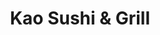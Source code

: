 ---
layout: place
title: "Kao Sushi & Grill"
permalink: /florida/coral-gables/kao-sushi-grill.html
stateAbbr: FL
stateName: Florida
cityName: Coral Gables
seo:
  name: "Kao Sushi & Grill"
  type: Restaurant
  links: http://www.kaosushigrill.com/
description: "Looking for sushi in Coral Gables, Florida? Check out Kao Sushi & Grill for a delightful Japanese dining experience. Enjoy a variety of sushi and other dishe..."
place_id: ChIJXb2T1Jm32YgRZjNIivNJGeI
photos:
  - name: >-
      places/ChIJXb2T1Jm32YgRZjNIivNJGeI/photos/AeeoHcK7yYwpeGFvJAtEjBEpl_Suy_mmHd8RoxY1fhB7aF03nl1KRJz3Kq-kQ-sreCpLTR5KfMaUU1X66wWMu0yT5jzXgwfjVAMaSCBgO5oxV8MLg5tL3oUojtJETP7nQSfeonc4ywskFEGFycSH5oECCylRVsRYHtvrBMkR711UtQ4MGvatkl_L88U6XIuyft982AsYWfngg2z0f7ftsqc048dAO3ykXnbqq5nA4BYB6jbjFJEE96SHOxP2bZw6-HdEu9PMrUaNULA4LD0Ag_5NX_CsTeh6SNNMAQyP65gXAXXfwg
    widthPx: 1024
    heightPx: 768
    authorAttributions:
      - displayName: Kao Sushi & Grill
        uri: https://maps.google.com/maps/contrib/101102550122046253830
        photoUri: >-
          https://lh3.googleusercontent.com/a-/ALV-UjUhZmw2nvA79hHyJRtaqeCsa8781yTF1wKYP1p4JzfnPDs1spo5=s100-p-k-no-mo
    flagContentUri: >-
      https://www.google.com/local/imagery/report/?cb_client=maps_api_places.places_api&image_key=!1e10!2sAF1QipN7VN3dwwPUYGKOymnN91leccqYS3p5FdUE7b6W&hl=en-US
    googleMapsUri: >-
      https://www.google.com/maps/place//data=!3m4!1e2!3m2!1sAF1QipN7VN3dwwPUYGKOymnN91leccqYS3p5FdUE7b6W!2e10!4m2!3m1!1s0x88d9b799d493bd5d:0xe21949f38a483366
  - name: >-
      places/ChIJXb2T1Jm32YgRZjNIivNJGeI/photos/AeeoHcKHYL5uRBPydmiM0sHNFIZbSqL4ruEAho5hSWj5ubYjheo2YqQ9YVStA27cL-575nueNzVHAeR_1I5yOotsegSwh9j2WOjWLKiOslysS9_idseQNMUCUMRbrvvGddkmhDuxFQyxUGedlgq6FbZ-cUtpULWRHjHOSpxZiRn1KMXNZKmc9BpMoLJeAPh5wAHzbTs4WND6sz6csd3DXUM3fbdkehZhTukjRn53k-rKIKAQj7BPlTGKjFevb1baNF-cYvx-xYU3XEV2pBwHcX1FEfx5yvzwGaH2m2RBpmR1xZcMVQ
    widthPx: 2048
    heightPx: 1365
    authorAttributions:
      - displayName: Kao Sushi & Grill
        uri: https://maps.google.com/maps/contrib/101102550122046253830
        photoUri: >-
          https://lh3.googleusercontent.com/a-/ALV-UjUhZmw2nvA79hHyJRtaqeCsa8781yTF1wKYP1p4JzfnPDs1spo5=s100-p-k-no-mo
    flagContentUri: >-
      https://www.google.com/local/imagery/report/?cb_client=maps_api_places.places_api&image_key=!1e10!2sAF1QipN-bSUM35sVC2UiycI1YvetVK-Vnkc23hL-qhgt&hl=en-US
    googleMapsUri: >-
      https://www.google.com/maps/place//data=!3m4!1e2!3m2!1sAF1QipN-bSUM35sVC2UiycI1YvetVK-Vnkc23hL-qhgt!2e10!4m2!3m1!1s0x88d9b799d493bd5d:0xe21949f38a483366
  - name: >-
      places/ChIJXb2T1Jm32YgRZjNIivNJGeI/photos/AeeoHcKuIfQD0d-OSilEoEO9JfC3kV-kmfSuBbVQZL5Z5P0ZQTe5CL6yQJ9erOZxtv8ERHZJTyiY1sraPeJBZlNOv_vmiXqPOf8VSN2yF4Or1SMqDO8gmcJvRaur2QmblRspNiApOO3svSe6nL-z96y47aYfvGe_G8pg2027isGH6BZXLDboyzQT1ntMRMxncRk1ugH-Iua1FDi-wovFaZBw_HMCa6dagIroIurDuplu1wcP3OEqexQqiRyupRF9u8qpqdxwrUN6OW8j-YtmCdwD-Zuhm0jPySd_uprmRu1tpMPj0C0UDljpv-amKe-K-Zwqnnt70FUO8EB15T92w31n-elJ8e-WgNKXkDe30DW1KuslVN-Ed1VscsA5S6G5k54RbyfRW17wy9NO4lyw2OUkRPGsaF-JsejLoJl0J7IWdkg
    widthPx: 1536
    heightPx: 2048
    authorAttributions:
      - displayName: Steffon
        uri: https://maps.google.com/maps/contrib/105270997447573214051
        photoUri: >-
          https://lh3.googleusercontent.com/a-/ALV-UjVNBcBRrJBZIeumDB7epAEYhGnaTzm80lvmVL7o1nxnchftp2yb9g=s100-p-k-no-mo
    flagContentUri: >-
      https://www.google.com/local/imagery/report/?cb_client=maps_api_places.places_api&image_key=!1e10!2sCIHM0ogKEICAgMDIl5CaOw&hl=en-US
    googleMapsUri: >-
      https://www.google.com/maps/place//data=!3m4!1e2!3m2!1sCIHM0ogKEICAgMDIl5CaOw!2e10!4m2!3m1!1s0x88d9b799d493bd5d:0xe21949f38a483366
  - name: >-
      places/ChIJXb2T1Jm32YgRZjNIivNJGeI/photos/AeeoHcIPONC75y3nilApxCF8976E1Gv-h9Nlvbb8jQiXqlg5LqQqs0BcwEhIxQHblj3ZZnwB2BTq6yyW26N7v-0wl3kmmdKMvj9TwATS_XVcjac-1Zi0J7N2fcJKBSuLVThPR1z_ZqkXl0q1YjNsh-Rv-qUM2secbImdQrbtoKsFbBmutlU4is8jdES8lTmsqNcwF8wWqLIG3_9rEGDsIcFeJgjEnVpTkMvlFiyUP7d_x2-dF23C1uKnX-BV4F3dsYr_xBTmN24zZXPnZZOcZtTmA6lsgjrDvtsUf-0v3mVGaW9rnw
    widthPx: 800
    heightPx: 800
    authorAttributions:
      - displayName: Kao Sushi & Grill
        uri: https://maps.google.com/maps/contrib/101102550122046253830
        photoUri: >-
          https://lh3.googleusercontent.com/a-/ALV-UjUhZmw2nvA79hHyJRtaqeCsa8781yTF1wKYP1p4JzfnPDs1spo5=s100-p-k-no-mo
    flagContentUri: >-
      https://www.google.com/local/imagery/report/?cb_client=maps_api_places.places_api&image_key=!1e10!2sAF1QipNTOt_XcZak4q63Ry5JtsS-WveBFsFKFf37oetO&hl=en-US
    googleMapsUri: >-
      https://www.google.com/maps/place//data=!3m4!1e2!3m2!1sAF1QipNTOt_XcZak4q63Ry5JtsS-WveBFsFKFf37oetO!2e10!4m2!3m1!1s0x88d9b799d493bd5d:0xe21949f38a483366
  - name: >-
      places/ChIJXb2T1Jm32YgRZjNIivNJGeI/photos/AeeoHcLRsiGsQX8Cpe9COxVpb6vAcvYO1RJd7MJP2xHyFym9t3VbloVBGhqZDDA0LC9Z0n3IjFZX4DJCd-nyi98f9tH7oQjYZYTroWqZHQuocBojZrq6z3gcWeD-7fzPDx7fOTwm3WuGIls4MTU4NmVylJFfVnGZl_qizNg8-9yOr1pP3HZIqYTakL8A9rpFalj9rQpgQJA8OKAmLjmrrDXhxmtvc0kVVYYsw7oVpctCdamfbJZvfCf-jCx2I8fWcQNj62X6VhKdhvi4BoH2QI2p3DdOphdV3zBtlJh7uBV29FC5XYzWW9USl8eFp2E-_9IOC2UEykd2GoRRr1P7PuIi2f_jZYHtpZ1NphEmTl_7M2zSlzCjr74GkxjLP6MPutmRBQeqdwQkj5RhRgFhWCuhonhP6Z_pYPl7aaI2EOYvxaPI1A
    widthPx: 4000
    heightPx: 3000
    authorAttributions:
      - displayName: Rene Perdigon (ClubMagicoMiami)
        uri: https://maps.google.com/maps/contrib/115347617943554147166
        photoUri: >-
          https://lh3.googleusercontent.com/a-/ALV-UjUqQi77C7svDSbEdFupu4_-WMWPYBlwq-AtymVyzvfbr0h3qFqH=s100-p-k-no-mo
    flagContentUri: >-
      https://www.google.com/local/imagery/report/?cb_client=maps_api_places.places_api&image_key=!1e10!2sCIHM0ogKEICAgMDwyOWqZA&hl=en-US
    googleMapsUri: >-
      https://www.google.com/maps/place//data=!3m4!1e2!3m2!1sCIHM0ogKEICAgMDwyOWqZA!2e10!4m2!3m1!1s0x88d9b799d493bd5d:0xe21949f38a483366
  - name: >-
      places/ChIJXb2T1Jm32YgRZjNIivNJGeI/photos/AeeoHcLMwTxWUILYj_oIFCy5TFtW1JtPSu-BayEXajKJ4VQPdYKK7Reb4ySWsCC2-757ewZPBUS83ZJaWsXcGwHNRAlyiu7BKdg-nZfdjcpUqfiep_7ilDa87YL1YH41I8pCrrplW_1MQQhc_OcCt6JqSfOaIHCbBZOMvNj6GGqikLQOLpE-QQuUa2gCaj0UVJ9MFruBmk9dUMSy49Po3vzTHBmSUIFV7ZxeZZ7RmnlESxFHzMmvkocsIuqeeWQemcoVTxZ5JUwEgPJhQtIpFCypBLaWvZMLW9divArs2n6dyBPESVQU6dt-9b9OXuU4cTSIbUqeSq0uGcsUyMpkcM3noZlSb7kEgED20tyXkaND2hZHCrFiUPpQI6anClOr9QUAB3AfFKf25_gBDMnJK3gNQJscY5bd4vZDUiUNJ3blc4dN2Hk
    widthPx: 4032
    heightPx: 3024
    authorAttributions:
      - displayName: Sierra Mist
        uri: https://maps.google.com/maps/contrib/101514724591515209917
        photoUri: >-
          https://lh3.googleusercontent.com/a-/ALV-UjWLuEKCYlkGNkOMymfFIAVcvpzyTDrkwETEPRRuJp1K3Xppp05Rag=s100-p-k-no-mo
    flagContentUri: >-
      https://www.google.com/local/imagery/report/?cb_client=maps_api_places.places_api&image_key=!1e10!2sCIHM0ogKEICAgIC7yL-BrwE&hl=en-US
    googleMapsUri: >-
      https://www.google.com/maps/place//data=!3m4!1e2!3m2!1sCIHM0ogKEICAgIC7yL-BrwE!2e10!4m2!3m1!1s0x88d9b799d493bd5d:0xe21949f38a483366
  - name: >-
      places/ChIJXb2T1Jm32YgRZjNIivNJGeI/photos/AeeoHcKX9dl28ToJxEtX3cD_HEiWlSMNQ4i8NqV0QhMlHc3LT_xrKOjdwl_ozlqu0EplXRzefrkVGVFbzsk1kGXl8oJOcfg2Asm59qK0YF_FM6cnBRk4sUl3ZJ6GCkibwRq3eTzkgJSkG-IQ1wzMg525qDqFQj1ABasFFMRQhWe8aUjV-0sr6XtvP--D0r4ndm2EMJiVTRTO9osGJDMBJh1BF_aH343POmz0pKZK4PPhuFtjpz2as_RofzFaPU_edVTfhR9WyjBtHJYs4S2YGwYp8v4-PVUOEH9pfkDmAWjj3dbXNQ
    widthPx: 451
    heightPx: 521
    authorAttributions:
      - displayName: Kao Sushi & Grill
        uri: https://maps.google.com/maps/contrib/101102550122046253830
        photoUri: >-
          https://lh3.googleusercontent.com/a-/ALV-UjUhZmw2nvA79hHyJRtaqeCsa8781yTF1wKYP1p4JzfnPDs1spo5=s100-p-k-no-mo
    flagContentUri: >-
      https://www.google.com/local/imagery/report/?cb_client=maps_api_places.places_api&image_key=!1e10!2sAF1QipNMz30DehOX5pQtQ9QKranibt7pmkw50MaaG04N&hl=en-US
    googleMapsUri: >-
      https://www.google.com/maps/place//data=!3m4!1e2!3m2!1sAF1QipNMz30DehOX5pQtQ9QKranibt7pmkw50MaaG04N!2e10!4m2!3m1!1s0x88d9b799d493bd5d:0xe21949f38a483366
  - name: >-
      places/ChIJXb2T1Jm32YgRZjNIivNJGeI/photos/AeeoHcLYIWuQr5iYGvjnjRAWUFv_1RHMRy04K2zqtHCkF5-zUM7FqYILNr1W_Fc45lDF6S_m13yqS9IJQbvxhkTUsjfbM0HPViHmncXK79T3Hy--32p7-0zXz6Bxd9tTBljbqZ3qd-WvXmkqjV6QXZWndPhrJTI_66iIYHXAZ8DQ2_2dwm5iIrA9cqxJQ2AxxT98g5pPhqXe5ZHEf5dbr0wI-GTUkzHr2nO0PLy73rUq6rabKaDoN4CauFI8E2u87HaDD7kZdQ4SIrqP25vClg4_dMLZ0Vo-GE5Y9DcskLHVvY6nKVJLyWz98hfahQYn6yLoqs4Dkj5pbpQHoAjv-L5HDkd1_juj6N47rJS4CJrqV1EYvSUXGMZ5HJ-ySqldihPqDroHIJY-P0Dz2iRccqf8ZDClZcabIoDo569E_dIA5GY4gFo
    widthPx: 4000
    heightPx: 2252
    authorAttributions:
      - displayName: Berenice Ferrero
        uri: https://maps.google.com/maps/contrib/111807338407818752008
        photoUri: >-
          https://lh3.googleusercontent.com/a-/ALV-UjXOj8zzSDU07nx1PpoyNge02M9SPAxJgueDE9ismOOgBRerxQOVrA=s100-p-k-no-mo
    flagContentUri: >-
      https://www.google.com/local/imagery/report/?cb_client=maps_api_places.places_api&image_key=!1e10!2sCIHM0ogKEICAgMDgnMjBywE&hl=en-US
    googleMapsUri: >-
      https://www.google.com/maps/place//data=!3m4!1e2!3m2!1sCIHM0ogKEICAgMDgnMjBywE!2e10!4m2!3m1!1s0x88d9b799d493bd5d:0xe21949f38a483366
  - name: >-
      places/ChIJXb2T1Jm32YgRZjNIivNJGeI/photos/AeeoHcKe7GU6AwQ4gk2cXobr0bDtjXbRCvYSK1nGCGj7Fk2rTWNzwUTVqt4a53xdAl6PTlQhfmzR-nPKBCZOtu05prt1Zha3ClXDcKsMzkXqMUgF5lL2lujx5_oqS_DGKMkFtSDOrjGXWD70qaMC6SjPhK74bdW0SaOQWewq4B933jSBdMUSYhIDU1A-JiQp_1TSdZtmPt2XrgN7FXsOex_ywZxXhXkzRN9RWtxWsrNppY4JJpMx2R7NqbkOSJyWmEHJtNfeXC3WyWD8mbUJJV63k-4Hnyt0P2yMSA8NpUZDtrE35HIRUJZIJCiHYRydIKNu56gnlmVDx9CDmdDILQB7UnNVEfos8o8BSPHhXYwdEvMq6Imdk16YYSu_Z-XfNNcXOObn_1vUZugCsAhP43EEEMw7f6Oj5uVlq6kLOHDHhQZqsnmE
    widthPx: 2992
    heightPx: 2992
    authorAttributions:
      - displayName: DJ AJ Falcon
        uri: https://maps.google.com/maps/contrib/114718524800247612610
        photoUri: >-
          https://lh3.googleusercontent.com/a-/ALV-UjXGHZLIpWmvPHuR-j8h4oRYma5d-QhtREKq8O3QfCo19BZZlB7ySQ=s100-p-k-no-mo
    flagContentUri: >-
      https://www.google.com/local/imagery/report/?cb_client=maps_api_places.places_api&image_key=!1e10!2sCIHM0ogKEICAgICnvY_3gwE&hl=en-US
    googleMapsUri: >-
      https://www.google.com/maps/place//data=!3m4!1e2!3m2!1sCIHM0ogKEICAgICnvY_3gwE!2e10!4m2!3m1!1s0x88d9b799d493bd5d:0xe21949f38a483366
  - name: >-
      places/ChIJXb2T1Jm32YgRZjNIivNJGeI/photos/AeeoHcKFDvbSRSiNNW3At74JtVm1n7_qnz7BcdDzgX8IMOaBJ0w4-jS3dkTAG-g5Mq85QRDa59xsK9Plf1ThouVzV8x0iudSC8NtYtqHmx8g_32QgLS82bCYNNncjiFGbX2yleG2TibMtIFw2g7-FgAVbIT_g_XHo0GHongyV13f-g1UsSs4Xo9yjbabcU684V8rxdF8k-gPZwyEA7VrzaN8MDxrk96bew6iYaBtL-h9tSMU0X9Cm18gAe-w_1VUc6ejTwCB1Ax8IlkMCGdPEFjHP5i4aUGRad1onib8asiYuM7sPvt9Nt92oxkSFjftfXANsoY2xlNUDJBEQdtIJdYrIEq1B4y1lr2PVr1v2Pf_ZE1WeCNLIJ5-L0pnx_gAJTPup5tSB9cukMHZhn6arY92hLnZqLpaiKUMxOYGOFfYHs0Y7vo
    widthPx: 3024
    heightPx: 4032
    authorAttributions:
      - displayName: Malorie Brown
        uri: https://maps.google.com/maps/contrib/103942601029076694652
        photoUri: >-
          https://lh3.googleusercontent.com/a-/ALV-UjUuyQ96cNNGhjbEnhEuzcY3kQZHtc9y2J0T0d6S0sUW4Uk59umw=s100-p-k-no-mo
    flagContentUri: >-
      https://www.google.com/local/imagery/report/?cb_client=maps_api_places.places_api&image_key=!1e10!2sCIHM0ogKEICAgIC7rO-4igE&hl=en-US
    googleMapsUri: >-
      https://www.google.com/maps/place//data=!3m4!1e2!3m2!1sCIHM0ogKEICAgIC7rO-4igE!2e10!4m2!3m1!1s0x88d9b799d493bd5d:0xe21949f38a483366
address: 127 Miracle Mile, Coral Gables, FL 33134, USA
street: 127 Miracle Mile
city: Coral Gables
state: FL
zip: '33134'
country: USA
neighborhood: Coral Gables Section
latitude: '25.749838'
longitude: '-80.257376'
accessibility_options:
  wheelchairAccessibleParking: true
  wheelchairAccessibleEntrance: true
  wheelchairAccessibleRestroom: true
  wheelchairAccessibleSeating: true
business_status: OPERATIONAL
name: Kao Sushi & Grill
google_maps_links:
  directionsUri: >-
    https://www.google.com/maps/dir//''/data=!4m7!4m6!1m1!4e2!1m2!1m1!1s0x88d9b799d493bd5d:0xe21949f38a483366!3e0
  placeUri: https://maps.google.com/?cid=16292134437335348070
  writeAReviewUri: >-
    https://www.google.com/maps/place//data=!4m3!3m2!1s0x88d9b799d493bd5d:0xe21949f38a483366!12e1
  reviewsUri: >-
    https://www.google.com/maps/place//data=!4m4!3m3!1s0x88d9b799d493bd5d:0xe21949f38a483366!9m1!1b1
  photosUri: >-
    https://www.google.com/maps/place//data=!4m3!3m2!1s0x88d9b799d493bd5d:0xe21949f38a483366!10e5
primary_type: Restaurant
opening_hours:
  regular: null
  current: null
secondary_opening_hours:
  regular:
    weekdayDescriptions: null
    type: null
  current:
    weekdayDescriptions: null
    type: null
phone: (954) 699-4234
price_level: PRICE_LEVEL_MODERATE
price_range: $30 &ndash; $50
rating: '4.6'
rating_count: 832
website: http://www.kaosushigrill.com/
reviews: null
parking_options: null
payment_options: null
allow_dogs: null
curbside_pickup: null
delivery: null
dine_in: null
good_for_children: null
good_for_groups: null
good_for_sports: null
live_music: null
menu_for_children: null
outdoor_seating: null
reservable: null
restroom: null
serves_beer: null
serves_breakfast: null
serves_brunch: null
serves_cocktails: null
serves_coffee: null
serves_dinner: null
serves_dessert: null
serves_lunch: null
serves_vegetarian_food: null
serves_wine: null
takeout: null
summary: null

---